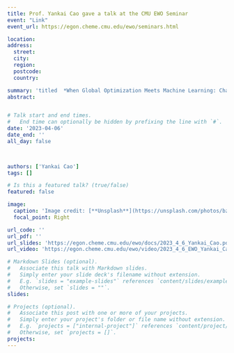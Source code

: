 ```yaml
---
title: Prof. Yankai Cao gave a talk at the CMU EWO Seminar
event: "Link"
event_url: https://egon.cheme.cmu.edu/ewo/seminars.html

location:  
address:
  street:  
  city:  
  region:  
  postcode:  
  country:  

summary: 'titled  *When Global Optimization Meets Machine Learning: Challenges and Opportunities*.'
abstract: 


# Talk start and end times.
#   End time can optionally be hidden by prefixing the line with `#`.
date: '2023-04-06'
date_end: ''
all_day: false

 

authors: ['Yankai Cao']
tags: []

# Is this a featured talk? (true/false)
featured: false

image:
  caption: 'Image credit: [**Unsplash**](https://unsplash.com/photos/bzdhc5b3Bxs)'
  focal_point: Right

url_code: ''
url_pdf: ''
url_slides: 'https://egon.cheme.cmu.edu/ewo/docs/2023_4_6_Yankai_Cao.pdf'
url_video: 'https://egon.cheme.cmu.edu/ewo/video/2023_4_6_EWO_Yankai_Cao.mp4'

# Markdown Slides (optional).
#   Associate this talk with Markdown slides.
#   Simply enter your slide deck's filename without extension.
#   E.g. `slides = "example-slides"` references `content/slides/example-slides.md`.
#   Otherwise, set `slides = ""`.
slides:

# Projects (optional).
#   Associate this post with one or more of your projects.
#   Simply enter your project's folder or file name without extension.
#   E.g. `projects = ["internal-project"]` references `content/project/deep-learning/index.md`.
#   Otherwise, set `projects = []`.
projects:
---
```


